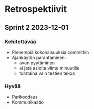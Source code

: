 # Retrospektiivit

## Sprint 2 2023-12-01

### Kehitettävää

-   Pienempiä kokonaisuuksia committiin
-   Ajankäytön parantaminen:
    -   avun pyytäminen
    -   ei jätä asioita viime minuutille
    -   torstaina vain testien tekoa

### Hyvää

-   Parikoodaus
-   Kommunikaatio
